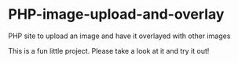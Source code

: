 # PHP-image-upload-and-overlay
PHP site to upload an image and have it overlayed with other images

This is a fun little project. Please take a look at it and try it out!
